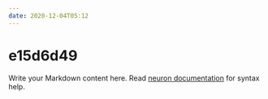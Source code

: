 ```yaml
---
date: 2020-12-04T05:12
---
```


# e15d6d49

Write your Markdown content here. Read [neuron documentation](https://neuron.zettel.page/2011404.html) for syntax help.

